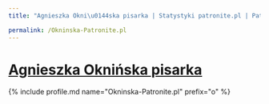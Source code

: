 ```yaml
---
title: "Agnieszka Okni\u0144ska pisarka | Statystyki patronite.pl | Patromierz"

permalink: /Okninska-Patronite.pl
---
```


# [Agnieszka Oknińska pisarka](https://patronite.pl/Okninska-Patronite.pl)

{% include profile.md name="Okninska-Patronite.pl" prefix="o" %}
